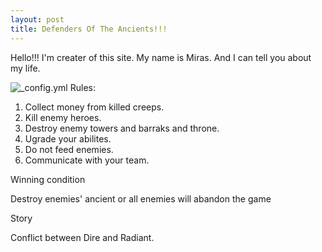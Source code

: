 ```yaml
---
layout: post
title: Defenders Of The Ancients!!!
---
```


Hello!!! I'm creater of this site. My name is Miras.
And I can tell you about my life.


![_config.yml](https://i.ytimg.com/vi/8MO8feq5Xq8/maxresdefault.jpg)
Rules:

1) Collect money from killed creeps.
2) Kill enemy heroes.
3) Destroy enemy towers and barraks and throne.
4) Ugrade your abilites.
5) Do not feed enemies.
6) Communicate with your team.

Winning condition 

Destroy enemies' ancient or all enemies will abandon the game


Story

Conflict between Dire and Radiant.
